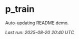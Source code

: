 # p_train

Auto-updating README demo.

<!--START_SECTION:status-->
_Last run: 2025-08-20 20:40 UTC_
<!--END_SECTION:status-->
























